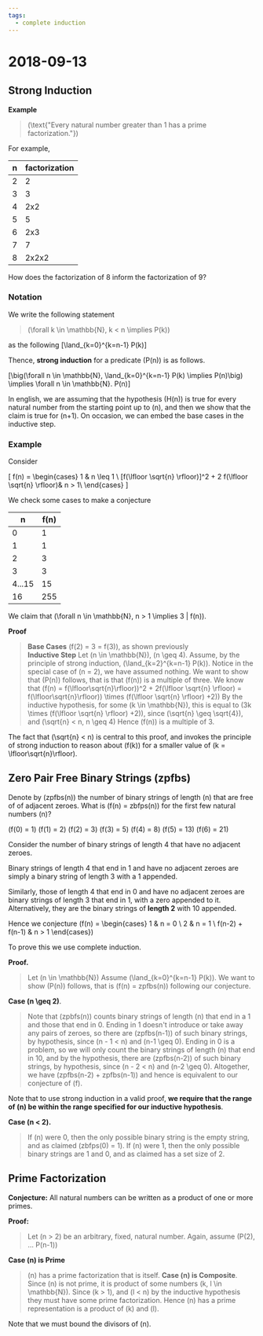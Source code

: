 ```yaml
---
tags: 
  - complete induction
---
```

# 2018-09-13

## Strong Induction
**Example**
> \(\text{"Every natural number greater than 1 has a prime factorization."}\)

For example, 

|n|factorization|
|-|-------------|
|2|2|
|3|3|
|4|2x2|
|5|5|
|6|2x3|
|7|7|
|8|2x2x2|

How does the factorization of 8 inform the factorization of 9?

### Notation
We write the following statement
>\(\forall k \in \mathbb{N}, k < n \implies P(k)\)

as the following
\[\land_{k=0}^{k=n-1} P(k)\]

Thence, **strong induction** for a predicate \(P(n)\) is as follows.

\[\big(\forall n \in \mathbb{N}, \land_{k=0}^{k=n-1} P(k) \implies P(n)\big) \implies \forall n \in \mathbb{N}. P(n)\]

In english, we are assuming that the hypothesis \(H(n)\) is true for every natural number from the starting point up to \(n\), and then we show that the claim is true for \(n+1\). On occasion, we can embed the base cases in the inductive step.

### Example

Consider

\[
f(n) = \begin{cases}
1 & n \leq 1 \\
[f(\lfloor \sqrt{n} \rfloor)]^2 + 2 f(\lfloor \sqrt{n} \rfloor)& n > 1\\
\end{cases}
\]

We check some cases to make a conjecture

|n|f(n)|
|---|---|
|0|1|
|1|1|
|2|3|
|3|3|
|4...15|15|
|16|255|


We claim that \(\forall n \in \mathbb{N}, n > 1 \implies 3 | f(n)\).

**Proof**
> **Base Cases**
> \(f(2) = 3 = f(3)\), as shown previously  
> **Inductive Step**
> Let \(n \in \mathbb{N}\), \(n \geq 4\). Assume, by the principle of strong induction, \(\land_{k=2}^{k=n-1} P(k)\).
> Notice in the special case of \(n = 2\), we have assumed nothing. We want to show that \(P(n)\) follows, that is that \(f(n)\) is a multiple of three.
> We know that \(f(n) = f(\lfloor\sqrt{n}\rfloor))^2 + 2f(\lfloor \sqrt{n} \rfloor) =  f(\lfloor\sqrt{n}\rfloor)) \times (f(\lfloor \sqrt{n} \rfloor) +2)\)
> By the inductive hypothesis, for some \(k \in \mathbb{N}\), this is equal to \(3k \times (f(\lfloor \sqrt{n} \rfloor) +2)\), since \(\sqrt{n} \geq \sqrt{4}\), and \(\sqrt{n} < n, n \geq 4\)
> Hence \(f(n)\) is a multiple of 3.


The fact that \(\sqrt{n} < n\) is central to this proof, and invokes the principle of strong induction to reason about \(f(k)\) for a smaller value of \(k = \lfloor\sqrt{n}\rfloor\).

## Zero Pair Free Binary Strings \(zpfbs\)

Denote by \(zpfbs(n)\) the number of binary strings of length \(n\) that are free of of adjacent zeroes. What is \(f(n) = zbfps(n)\) for the first few natural numbers \(n\)?

\(f(0) = 1\)
\(f(1) = 2\)
\(f(2) = 3\)
\(f(3) = 5\)
\(f(4) = 8\)
\(f(5) = 13\)
\(f(6) = 21\)

Consider the number of binary strings of length 4 that have no adjacent zeroes.

Binary strings of length 4 that end in 1 and have no adjacent zeroes are simply a binary string of length 3 with a 1 appended. 

Similarly, those of length 4 that end in 0 and have no adjacent zeroes are binary strings of length 3 that end in 1, with a zero appended to it. Alternatively, they are the binary strings of **length 2** with 10 appended.

Hence we conjecture \(f(n) = \begin{cases} 1 & n = 0 \\ 2 & n = 1 \\ f(n-2) + f(n-1) & n > 1 \end{cases}\)

To prove this we use complete induction.

**Proof.**
> Let \(n \in \mathbb{N}\) Assume \(\land_{k=0}^{k=n-1} P(k)\). We want to show \(P(n)\) follows, that is \(f(n) = zpfbs(n)\) following our conjecture.

**Case \(n \geq 2\)**.
> Note that \(zpbfs(n)\) counts binary strings of length \(n\) that end in a 1 and those that end in 0. Ending in 1 doesn't introduce or take away any pairs of zeroes, so there are \(zpfbs(n-1)\) of such binary strings, by hypothesis, since \(n - 1 < n\) and \(n-1 \geq 0\). 
> Ending in 0 is a problem, so we will only count the binary strings of length \(n\) that end in 10, and by the hypothesis, there are \(zpfbs(n-2)\) of such binary strings, by hypothesis, since \(n - 2 < n\) and \(n-2 \geq 0\). 
> Altogether, we have \(zpfbs(n-2) + zpfbs(n-1)\) and hence is equivalent to our conjecture of \(f\).

Note that to use strong induction in a valid proof, **we require that the range of \(n\) be within the range specified for our inductive hypothesis**.

**Case \(n < 2\).**
> If \(n\) were 0, then the only possible binary string is the empty string, and as claimed \(zbfps(0) = 1\). If \(n\) were 1, then the only possible binary strings are 1 and 0, and as claimed has a set size of 2.

## Prime Factorization
**Conjecture:** All natural numbers can be written as a product of one or more primes.

**Proof:**
> Let \(n > 2\) be an arbitrary, fixed, natural number. Again, assume \(P(2), ... P(n-1)\)

**Case \(n\) is Prime**
> \(n\) has a prime factorization that is itself.
**Case \(n\) is Composite**.
> Since \(n\) is not prime, it is product of some numbers \(k, l \in \mathbb{N}\). Since \(k > 1\), and \(l < n\) by the inductive hypothesis they must have some prime factorization. Hence \(n\) has a prime representation is a product of \(k\) and \(l\). 

Note that we must bound the divisors of \(n\).


 